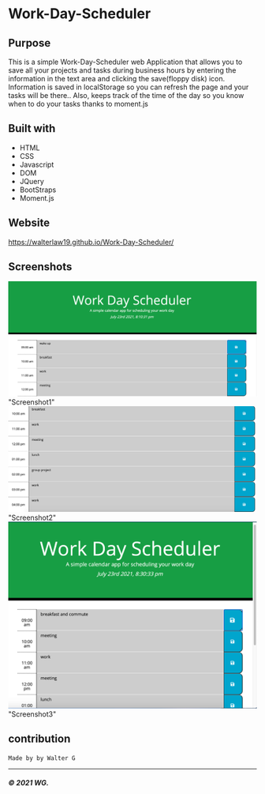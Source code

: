 # Work-Day-Scheduler

## Purpose
This is a simple Work-Day-Scheduler web Application that allows you to save all your projects and tasks during business hours by entering the information in the text area and clicking the save(floppy disk) icon. Information is saved in localStorage so you can refresh the page and your tasks will be there.. Also, keeps track of the time of the day so you know when to do your tasks thanks to moment.js

## Built with
* HTML
* CSS
* Javascript
* DOM
* JQuery
* BootStraps
* Moment.js

## Website

https://walterlaw19.github.io/Work-Day-Scheduler/

## Screenshots

![](Readme-images/screenshot1.PNG) "Screenshot1"
![](Readme-images/screenshot2.PNG) "Screenshot2"
![](Readme-images/screenshot3.PNG) "Screenshot3"


## contribution
```
Made by by Walter G
```

---
##### © 2021 WG.
